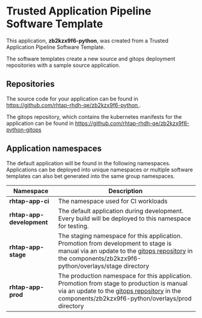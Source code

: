 # Trusted Application Pipeline Software Template

This application, **zb2kzx9f6-python**, was created from a Trusted Application Pipeline Software Template.

The software templates create a new source and gitops deployment repositories with a sample source application. 

## Repositories

The source code for your application can be found in [https://github.com/rhtap-rhdh-qe/zb2kzx9f6-python ](https://github.com/rhtap-rhdh-qe/zb2kzx9f6-python ).
 
The gitops repository, which contains the kubernetes manifests for the application can be found in 
[https://github.com/rhtap-rhdh-qe/zb2kzx9f6-python-gitops ](https://github.com/rhtap-rhdh-qe/zb2kzx9f6-python-gitops ) 

## Application namespaces 

The default application will be found in the following namespaces. Applications can be deployed into unique namespaces or multiple software templates can also bet generated into the same group namespaces.  

|  Namespace   |  Description   |  
| -------- | -------- |
| **rhtap-app-ci** | The namespace used for CI workloads |
| **rhtap-app-development** | The default application during development. Every build will be deployed to this namespace for testing. |
| **rhtap-app-stage** | The staging namespace for this application. Promotion from development to stage is manual via an update to the [gitops repository](https://github.com/rhtap-rhdh-qe/zb2kzx9f6-python-gitops ) in the components/zb2kzx9f6-python/overlays/stage directory |
| **rhtap-app-prod** | The production namespace for this application. Promotion from stage to production is manual via an update to the [gitops repository](https://github.com/rhtap-rhdh-qe/zb2kzx9f6-python-gitops ) in the components/zb2kzx9f6-python/overlays/prod directory |